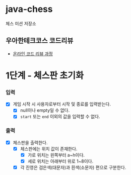 # java-chess

체스 미션 저장소

## 우아한테크코스 코드리뷰

- [온라인 코드 리뷰 과정](https://github.com/woowacourse/woowacourse-docs/blob/master/maincourse/README.md)

# 1단계 - 체스판 초기화

### 입력
- [x] 게임 시작 시 사용자로부터 시작 및 종료를 입력받는다.
    - [x] null이나 empty일 수 없다.
    - [x] `start` 또는 `end` 이외의 값을 입력할 수 없다.

### 출력
- [x] 체스판을 출력한다.
    - [x] 체스판에는 위치 값이 존재한다.
        - [x] 가로 위치는 왼쪽부터 a~h이다.
        - [x] 세로 위치는 아래부터 위로 1~8이다.
    - [x] 각 진영은 검은색(대문자)과 흰색(소문자) 편으로 구분한다.
